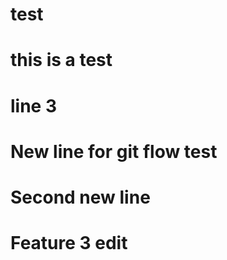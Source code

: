 # test
# this is a test 
# line 3

# New line for git flow test
# Second new line
# Feature 3 edit

